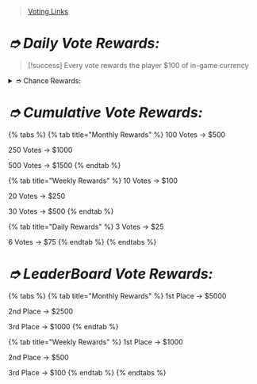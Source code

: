 > <a href="https://freedomcraft.network/vote" target="_top">Voting Links</a>

# _➮ Daily Vote Rewards:_

> [!success] Every vote rewards the player $100 of in-game currency

<details>

<summary>➮ Chance Rewards:</summary>

* 25% - $100
* 25% - Death Effects Cubelet
* 15% - $250
* 10% - Balloons Cubelet
* 10% - Banners Cubelet
* 5% - Music Cubelet
* 5% - Miniatures Cubelet
* 3% - Arrow Effects Cubelet
* 2% - Particle Effects Cubelet

</details>

# _➮ Cumulative Vote Rewards:_

{% tabs %}
{% tab title="Monthly Rewards" %}
100 Votes -> $500

250 Votes -> $1000

500 Votes -> $1500
{% endtab %}

{% tab title="Weekly Rewards" %}
10 Votes -> $100

20 Votes -> $250

30 Votes -> $500
{% endtab %}

{% tab title="Daily Rewards" %}
3 Votes -> $25

6 Votes -> $75
{% endtab %}
{% endtabs %}

# _➮ LeaderBoard Vote Rewards:_

{% tabs %}
{% tab title="Monthly Rewards" %}
1st Place -> $5000

2nd Place -> $2500

3rd Place -> $1000
{% endtab %}

{% tab title="Weekly Rewards" %}
1st Place -> $1000

2nd Place -> $500

3rd Place -> $100
{% endtab %}
{% endtabs %}
